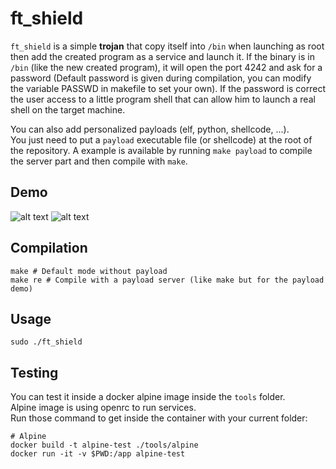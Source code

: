 # ft_shield

`ft_shield` is a simple **trojan** that copy itself into `/bin` when launching as root then add the created program as a service and launch it. If the binary is in `/bin` (like the new created program), it will open the port 4242 and ask for a password (Default password is given during compilation, you can modify the variable PASSWD in makefile to set your own). If the password is correct the user access to a little program shell that can allow him to launch a real shell on the target machine.

You can also add personalized payloads (elf, python, shellcode, ...).  
You just need to put a `payload` executable file (or shellcode) at the root of the repository. A example is available by running `make payload` to compile the server part and then compile with `make`.

## Demo
![alt text](https://github.com/y3ll0w42/ft_shield/blob/main/img/demo_trojan.png?raw=true)
![alt text](https://github.com/y3ll0w42/ft_shield/blob/main/img/demo_payload.png?raw=true)

## Compilation
```
make # Default mode without payload
make re # Compile with a payload server (like make but for the payload demo)
```

## Usage
```
sudo ./ft_shield
```

## Testing
You can test it inside a docker alpine image inside the `tools` folder.  
Alpine image is using openrc to run services.  
Run those command to get inside the container with your current folder:
```
# Alpine
docker build -t alpine-test ./tools/alpine
docker run -it -v $PWD:/app alpine-test
```